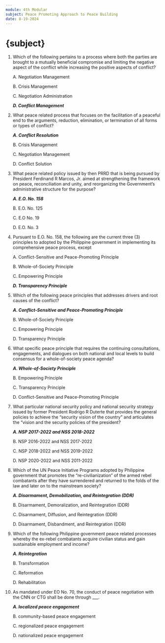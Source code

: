 ```yaml
---
module: 4th Modular
subject: Peace Promoting Approach to Peace Building
date: 8-19-2024
---
```


# {subject}

1. Which of the following pertains to a process where both the parties are brought to a mutually beneficial compromise and limiting the negative aspect of the conflict while increasing the positive aspects of conflict?

   A. Negotiation Management

   B. Crisis Management

   C. Negotiation Administration

   **_D. Conflict Management_**

2. What peace related process that focuses on the facilitation of a peaceful end to the arguments, reduction, elimination, or termination of all forms or types of conflict?

   **_A. Conflict Resolution_**

   B. Crisis Management

   C. Negotiation Management

   D. Conflict Solution

3. What peace related policy issued by then PRRD that is being pursued by President Ferdinand R Marcos, Jr. aimed at strengthening the framework on peace, reconciliation and unity, and reorganizing the Government’s administrative structure for the purpose?

   **_A. E.O. No. 158_**

   B. E.O. No. 125

   C. E.O No. 19

   D. E.O. No. 3

4. Pursuant to E.O. No. 158, the following are the current three (3) principles to adopted by the Philippine government in implementing its comprehensive peace process, except

   A. Conflict-Sensitive and Peace-Promoting Principle

   B. Whole-of-Society Principle

   C. Empowering Principle

   **_D. Transparency Principle_**

5. Which of the following peace principles that addresses drivers and root causes of the conflict?

   **_A. Conflict-Sensitive and Peace-Promoting Principle_**

   B. Whole-of-Society Principle

   C. Empowering Principle

   D. Transparency Principle

6. What specific peace principle that requires the continuing consultations, engagements, and dialogues on both national and local levels to build consensus for a whole-of-society peace agenda?

   **_A. Whole-of-Society Principle_**

   B. Empowering Principle

   C. Transparency Principle

   D. Conflict-Sensitive and Peace-Promoting Principle

7. What particular national security policy and national security strategy issued by former President Rodrigo R Duterte that provides the general policies to achieve the “security vision of the country” and articulates the “vision and the security policies of the president?

   **_A. NSP 2017-2022 and NSS 2018-2022_**

   B. NSP 2016-2022 and NSS 2017-2022

   C. NSP 2018-2022 and NSS 2019-2022

   D. NSP 2020-2022 and NSS 2011-2022

8. Which of the UN Peace Initiative Programs adopted by Philippine government that promotes the “re-civilianization” of the armed rebel combatants after they have surrendered and returned to the folds of the law and later on to the mainstream society?

   **_A. Disarmament, Demobilization, and Reintegration (DDR)_**

   B. Disarmament, Demoralization, and Reintegration (DDR)

   C. Disarmament, Diffusion, and Reintegration (DDR)

   D. Disarmament, Disbandment, and Reintegration (DDR)

9. Which of the following Philippine government peace related processes whereby the ex-rebel combatants acquire civilian status and gain sustainable employment and income?

   **_A. Reintegration_**

   B. Transformation

   C. Reformation

   D. Rehabilitation

10. As mandated under EO No. 70, the conduct of peace negotiation with the CNN or CTG shall be done through \_\_\_.

    **_A. localized peace engagement_**

    B. community-based peace engagement

    C. regionalized peace engagement

    D. nationalized peace engagement
